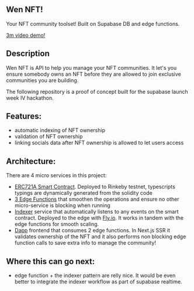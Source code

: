 ## Wen NFT!

Your NFT community toolset! Built on Supabase DB and edge functions.

[3m video demo!](https://raw.githubusercontent.com/gbibeaul/supabase-wen/main/demo.mov)

## Description

Wen NFT is API to help you manage your NFT communities. It let's you ensure somebody owns an NFT before they are allowed to join exclusive communities you are building.

The following repository is a proof of concept built for the supabase launch week IV hackathon.

## Features:

- automatic indexing of NFT ownership
- validation of NFT ownership
- linking socials data after NFT ownership is allowed to let users access

## Architecture:

There are 4 micro services in this project:

- [ERC721A Smart Contract](./packages/w3fs-nft/). Deployed to Rinkeby testnet, typescripts typings are dynamically generated from the solidity code
- [3 Edge Functions](./apps/api/) that smoothen the operations and ensure no other micro-service is blocking when running
- [Indexer](./apps/indexer/) service that automatically listens to any events on the smart contract. Deployed to the edge with [Fly.io](https://fly.io/). It works in tandem with the edge functions for smooth scaling.
- [Dapp](./apps/mint/) frontend that consumes 2 edge functions. In Next.js SSR it validates ownership of the NFT and it also performs non blocking edge function calls to save extra info to manage the community!

## Where this can go next:

- edge function + the indexer pattern are relly nice. It would be even better to integrate the indexer workflow as part of supabase realtime.
